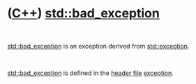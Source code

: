 
 

 

 

 

 

([C++](Cpp.md)) [std::bad\_exception](CppBad_exception.md)
============================================================

 

[std::bad\_exception](CppBad_exception.md) is an exception derived from
[std::exception](CppException.md).

 

[std::bad\_exception](CppBad_exception.md) is defined in the [header
file](CppHeaderFile.md) [exception](CppExceptionH.md).

 

 

 

 

 

 

